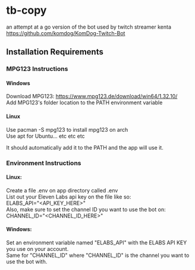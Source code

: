 # tb-copy
an attempt at a go version of the bot used by twitch streamer kenta https://github.com/komdog/KomDog-Twitch-Bot

## Installation Requirements
### MPG123 Instructions
#### Windows
Download MPG123: https://www.mpg123.de/download/win64/1.32.10/ \
Add MPG123's folder location to the PATH environment variable
#### Linux
Use pacman -S mpg123 to install mpg123 on arch \
Use apt for Ubuntu... etc etc etc

It should automatically add it to the PATH and the app will use it.


### Environment Instructions

#### Linux:
Create a file .env on app directory called .env \
List out your Eleven Labs api key on the file like so: \
ELABS_API="<API_KEY_HERE>" \
Also, make sure to set the channel ID you want to use the bot on: \
CHANNEL_ID="<CHANNEL_ID_HERE>"

#### Windows:
Set an environment variable named "ELABS_API" with the ELABS API KEY you use on your account. \
Same for "CHANNEL_ID" where "CHANNEL_ID" is the channel you want to use the bot with.
